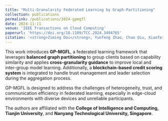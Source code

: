```yaml
---
title: "Multi-Granularity Federated Learning by Graph-Partitioning"
collection: publications
permalink: /publications/2024-gpmgfl
date: 2024-11-11
venue: 'IEEE Transactions on Cloud Computing'
paperurl: 'https://doi.org/10.1109/TCC.2024.3494765'
citation: '<strong>Ziming Dai</strong>, Yunfeng Zhao, Chao Qiu, Xiaofei Wang, Haipeng Yao, and Dusit Niyato. "Multi-Granularity Federated Learning by Graph-Partitioning." IEEE Transactions on Cloud Computing (2024).'
---
```


This work introduces **GP-MGFL**, a federated learning framework that leverages **balanced graph partitioning** to group clients based on capability similarity and applies **cross-granularity guidance** to improve local and inter-group model learning. Additionally, a **blockchain-based credit scoring system** is integrated to handle trust management and leader selection during the aggregation process.

GP-MGFL is designed to address the challenges of heterogeneity, trust, and communication efficiency in federated learning, especially in edge-cloud environments with diverse devices and unreliable participants.

The authors are affiliated with the **College of Intelligence and Computing, Tianjin University**, and **Nanyang Technological University, Singapore**.